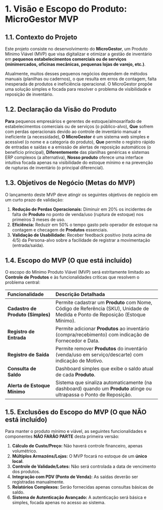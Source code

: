 # 1. Visão e Escopo do Produto: MicroGestor MVP

## 1.1. Contexto do Projeto

Este projeto consiste no desenvolvimento do **MicroGestor**, um Produto Mínimo Viável (MVP) que visa digitalizar e otimizar a gestão de inventário em **pequenos estabelecimentos comerciais ou de serviços (minimercados, oficinas mecânicas, pequenas lojas de varejo, etc.)**.

Atualmente, muitos desses pequenos negócios dependem de métodos manuais (planilhas ou cadernos), o que resulta em erros de contagem, falta inesperada de produtos e ineficiência operacional. O MicroGestor propõe uma solução simples e focada para resolver o problema de visibilidade e reposição de inventário.

## 1.2. Declaração da Visão do Produto

**Para** pequenos empresários e gerentes de estoque/almoxarifado de estabelecimentos comerciais ou de serviços (o público-alvo),
**Que** sofrem com perdas operacionais devido ao controle de inventário manual e ineficiente (a necessidade),
**O MicroGestor** é um sistema web simples e acessível (o nome e a categoria do produto),
**Que** permite o registro rápido de entradas e saídas e a emissão de alertas de reposição automáticos (o benefício principal),
**Diferentemente** das planilhas genéricas e sistemas ERP complexos (a alternativa),
**Nosso produto** oferece uma interface intuitiva focada apenas na visibilidade do estoque mínimo e na prevenção de rupturas de inventário (o principal diferencial).

## 1.3. Objetivos de Negócio (Metas do MVP)

O lançamento deste MVP deve atingir os seguintes objetivos de negócio em um curto prazo de validação:

1.  **Redução de Perdas Operacionais:** Diminuir em 20% os incidentes de falta de **Produto** no ponto de venda/uso (ruptura de estoque) nos primeiros 3 meses de uso.
2.  **Eficiência:** Reduzir em 50% o tempo gasto pelo operador de estoque na contagem e checagem de **Produtos** essenciais.
3.  **Validação de Usabilidade:** Receber feedback positivo (nota acima de 4/5) da Persona-alvo sobre a facilidade de registrar a movimentação (entrada/saída).

## 1.4. Escopo do MVP (O que está incluído)

O escopo do Mínimo Produto Viável (MVP) será estritamente limitado ao **Controle de Produtos** e às funcionalidades críticas que resolvem o problema central:

| Funcionalidade | Descrição Detalhada |
| :--- | :--- |
| **Cadastro de Produto (Simples)** | Permite cadastrar um **Produto** com Nome, Código de Referência (SKU), Unidade de Medida e Ponto de Reposição (Estoque Mínimo). |
| **Registro de Entrada** | Permite adicionar **Produtos** ao inventário (compra/recebimento) com indicação de Fornecedor e Data. |
| **Registro de Saída** | Permite remover **Produtos** do inventário (venda/uso em serviço/descarte) com indicação de Motivo. |
| **Consulta de Saldo** | Dashboard simples que exibe o saldo atual de cada **Produto**. |
| **Alerta de Estoque Mínimo** | Sistema que sinaliza automaticamente (na dashboard) quando um **Produto** atinge ou ultrapassa o Ponto de Reposição. |

## 1.5. Exclusões do Escopo do MVP (O que NÃO está incluído)

Para manter o produto mínimo e viável, as seguintes funcionalidades e componentes **NÃO FARÃO PARTE** desta primeira versão:

1.  **Cálculo de Custo/Preço:** Não haverá controle financeiro, apenas volumétrico.
2.  **Múltiplos Armazéns/Lojas:** O MVP focará no estoque de um **único local**.
3.  **Controle de Validade/Lotes:** Não será controlada a data de vencimento dos produtos.
4.  **Integração com PDV (Ponto de Venda):** As saídas deverão ser registradas manualmente.
5.  **Relatórios Complexos:** Serão fornecidas apenas consultas básicas de saldo.
6.  **Sistema de Autenticação Avançado:** A autenticação será básica e simples, focada apenas no acesso ao sistema.